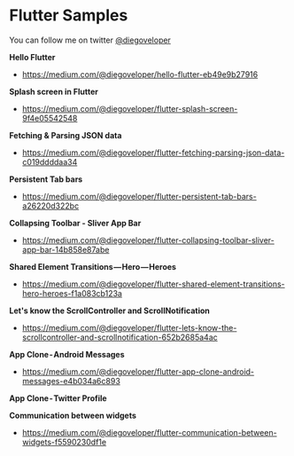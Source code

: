 # Flutter Samples

You can follow me on twitter [@diegoveloper](https://www.twitter.com/diegoveloper)

  
**Hello Flutter**
- https://medium.com/@diegoveloper/hello-flutter-eb49e9b27916

  

**Splash screen in Flutter**
- https://medium.com/@diegoveloper/flutter-splash-screen-9f4e05542548

  

**Fetching & Parsing JSON data**
-  https://medium.com/@diegoveloper/flutter-fetching-parsing-json-data-c019ddddaa34



**Persistent Tab bars**
-  https://medium.com/@diegoveloper/flutter-persistent-tab-bars-a26220d322bc



**Collapsing Toolbar - Sliver App Bar**
-  https://medium.com/@diegoveloper/flutter-collapsing-toolbar-sliver-app-bar-14b858e87abe



**Shared Element Transitions — Hero — Heroes**
-  https://medium.com/@diegoveloper/flutter-shared-element-transitions-hero-heroes-f1a083cb123a



**Let's know the ScrollController and ScrollNotification**
-  https://medium.com/@diegoveloper/flutter-lets-know-the-scrollcontroller-and-scrollnotification-652b2685a4ac


**App Clone - Android Messages**
-  https://medium.com/@diegoveloper/flutter-app-clone-android-messages-e4b034a6c893

**App Clone - Twitter Profile**


**Communication between widgets**
-  https://medium.com/@diegoveloper/flutter-communication-between-widgets-f5590230df1e

